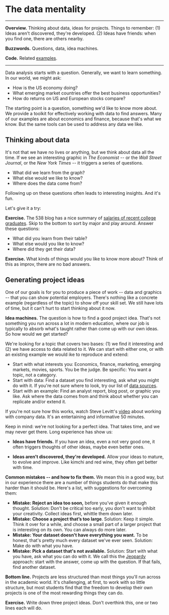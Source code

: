 # The data mentality

---
**Overview.** Thinking about data, ideas for projects.  Things to remember:  (1) Ideas aren't discovered, they're developed.  (2) Ideas have friends:  when you find one, there are others nearby. 

**Buzzwords.** Questions, data, idea machines. 

**Code.** Related [examples](https://github.com/DaveBackus/Data_Bootcamp/blob/master/Code/IPython/bootcamp_examples.ipynb).

---

Data analysis starts with a question.  Generally, we want to learn something.  In our world, we might ask:

* How is the US economy doing?  
* What emerging market countries offer the best business opportunities? 
* How do returns on US and European stocks compare?   

The starting point is a question, something we'd like to know more about.  We provide a toolkit for effectively working with data to find answers.  Many of our examples are about economics and finance, because that's what we know.  But the same tools can be used to address any data we like.    


<!--
Once we have a question, we can start looking for data that might help us come up with an answer. This leads to more questions:  

* What data would be helpful in answering our question?  
* Where can we find it?  
* What should we do with it once we have it?  
--> 


## Thinking about data 

It's not that we have no lives or anything, but we think about data all the time.  If we see an interesting graphic in *The Economist* -- or the *Wall Street Journal*, or the *New York Times* -- it triggers a series of questions.  

* What did we learn from the graph?
* What else would we like to know?  
* Where does the data come from?  

Following up on these questions often leads to interesting insights.  And it's fun.  

Let's give it a try:  

**Exercise.** The 538 blog has a nice summary of [salaries of recent college graduates](http://fivethirtyeight.com/features/the-economic-guide-to-picking-a-college-major/).  Skip to the bottom to sort by major and play around. Answer these questions:

* What did you learn from their table?  
* What else would you like to know?  
* Where did they get their data?  

**Exercise.** What kinds of things would you like to know more about?  Think of this as improv, there are no bad answers. 


## Generating project ideas 

One of our goals is for you to produce a piece of work -- data and graphics -- that you can show potential employers.  There's nothing like a concrete example (regardless of the topic) to show off your skill set.  We still have lots of time, but it can't hurt to start thinking about it now. 


**Idea machines.** The question is how to find a good project idea.  That's not something you run across a lot in modern education, where our job is typically to absorb what's taught rather than come up with our own ideas.  So how would we get started?  

We're looking for a topic that covers two bases:  (1) we find it interesting and (2) we have access to data related to it. We can start with either one, or with an existing example we would ike to reproduce and extend:

* Start with what interests you:  Economics, finance, marketing, emerging markets, movies, sports. You be the judge.  Be specific:  You want a topic, not a category.  
* Start with data:  Find a dataset you find interesting, ask what you might do with it.  If you're not sure where to look, try our list of [data sources](http://databootcamp.nyuecon.com/bootcamp_data/).
* Start with an example:  Find an analyst report, blog post, or graphic you like.  Ask where the data comes from and think about whether you can replicate and/or extend it.   

If you're not sure how this works, watch Steve Levitt's [video](https://youtu.be/r5jATFtKtI8?t=5m10s) about working with company data. It's an entertaining and informative 50 minutes. 

Keep in mind:  we're not looking for a perfect idea. That takes time, and we may never get there.  Long experience has show us:  

* **Ideas have friends.**  If you have an idea, even a not very good one, it often triggers thoughts of other ideas, maybe even better ones.  

* **Ideas aren't discovered, they're developed.**  Allow your ideas to mature, to evolve and improve.  Like kimchi and red wine, they often get better with time.  

**Common mistakes -- and how to fix them.**  We mean this in a good way, but in our experience there are a number of things students do that make this harder than it should be.  Here's a list, with suggestions for overcoming them: 

*  **Mistake: Reject an idea too soon,** before you’ve given it enough thought.  Solution:  Don't be critical too early, you don't want to inhibit your creativity.  Collect ideas first, whittle them down later.    
*  **Mistake: Choose a project that’s too large**.  Solution:  Keep it simple.  Think it over for a while, and choose a small part of a larger project that is interesting on its own.  You can always do more later.   
*  **Mistake:  Your dataset doesn't have everything you want.**  To be honest, that's pretty much every dataset we've ever seen.  Solution:  Make do with what you have.  
*  **Mistake:  Pick a dataset that's not available.**  Solution:  Start with what you have, ask what you can do with it.  We call this the [Jeopardy](https://en.wikipedia.org/wiki/Jeopardy!) approach:  start with the answer, come up with the question.  If that fails, find another dataset.  

**Bottom line.**  Projects are less structured than most things you'll run across in the academic world.  It's challenging, at first, to work with so little structure, but most students find that the freedom to develop their own projects is one of the most rewarding things they can do.  

**Exercise.**  Write down three project ideas.  Don't overthink this, one or two lines each will do.  